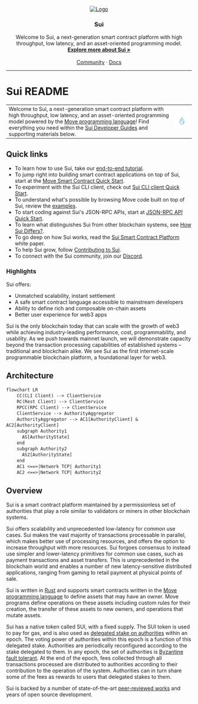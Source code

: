 <p align="center">
  <a href="https://docs.sui.io/">
    <img src="https://github.com/MystenLabs/sui/blob/main/doc/static/Sui_Icon_Brand.png" alt="Logo" width="80" height="80">
  </a>
  
  <h3 align="center">Sui</h3>

  <p align="center">
    Welcome to Sui, a next-generation smart contract platform with high throughput, low latency, and an asset-oriented programming model.
    <br />
    <a href="https://docs.sui.io/"><strong>Explore more about Sui »</strong></a>
    <br />
    <br />
    <a href="https://discord.gg/sui">Community</a>
    ·
    <a href="https://docs.sui.io/">Docs</a>
  </p>
</p>
<hr>

# Sui README

|             |             |
| ----------- | ----------- |
| Welcome to Sui, a next-generation smart contract platform with high throughput, low latency, and an asset-oriented programming model powered by the [Move programming language](https://github.com/MystenLabs/awesome-move)! Find everything you need within the [Sui Developer Guides](doc/src/learn/index.md) and supporting materials below.      | <img src="doc/static/Sui_Icon_Brand.png" alt="sui_icon" width="200"/>      |

## Quick links

* To learn how to use Sui, take our [end-to-end tutorial](doc/src/explore/tutorials.md).
* To jump right into building smart contract applications on top of Sui, start at the [Move Smart Contract Quick Start](doc/src/build/move/index.md).
* To experiment with the Sui CLI client, check out [Sui CLI client Quick Start](doc/src/build/cli-client.md).
* To understand what's possible by browsing Move code built on top of Sui, review the [examples](doc/src/explore/examples.md).
* To start coding against Sui's JSON-RPC APIs, start at [JSON-RPC API Quick Start](doc/src/build/json-rpc.md).
* To learn what distinguishes Sui from other blockchain systems, see [How Sui Differs?](doc/src/learn/sui-compared.md).
* To go deep on how Sui works, read the [Sui Smart Contract Platform](doc/paper/sui.pdf) white paper.
* To help Sui grow, follow [Contributing to Sui](doc/src/contribute/index.md).
* To connect with the Sui community, join our [Discord](https://discord.gg/sui).

### Highlights

Sui offers:

* Unmatched scalability, instant settlement
* A safe smart contract language accessible to mainstream developers
* Ability to define rich and composable on-chain assets
* Better user experience for web3 apps

Sui is the only blockchain today that can scale with the growth of web3 while achieving industry-leading performance, cost, programmability, and usability. As we push towards mainnet launch, we will demonstrate capacity beyond the transaction processing capabilities of established systems – traditional and blockchain alike. We see Sui as the first internet-scale programmable blockchain platform, a foundational layer for web3.

## Architecture

```mermaid
flowchart LR
    CC(CLI Client) --> ClientService
    RC(Rest Client) --> ClientService
    RPCC(RPC Client) --> ClientService
    ClientService --> AuthorityAggregator
    AuthorityAggregator --> AC1[AuthorityClient] & AC2[AuthorityClient]
    subgraph Authority1
      AS[AuthorityState]
    end
    subgraph Authority2
      AS2[AuthorityState]
    end
    AC1 <==>|Network TCP| Authority1
    AC2 <==>|Network TCP| Authority2
```

## Overview

Sui is a smart contract platform maintained by a permissionless set of authorities that play a role similar to validators or miners in other blockchain systems.

Sui offers scalability and unprecedented low-latency for common use cases. Sui makes the vast majority of transactions processable in parallel, which makes better use of processing resources, and offers the option to increase throughput with more resources. Sui forgoes consensus to instead use simpler and lower-latency primitives for common use cases, such as payment transactions and asset transfers. This is unprecedented in the blockchain world and enables a number of new latency-sensitive distributed applications, ranging from gaming to retail payment at physical points of sale.

Sui is written in [Rust](https://www.rust-lang.org) and supports smart contracts written in the [Move programming language](https://github.com/move-language/move) to define assets that may have an owner. Move programs define operations on these assets including custom rules for their creation, the transfer of these assets to new owners, and operations that mutate assets.

Sui has a native token called SUI, with a fixed supply. The SUI token is used to pay for gas, and is also used as [delegated stake on authorities](https://learn.bybit.com/blockchain/delegated-proof-of-stake-dpos/) within an epoch. The voting power of authorities within this epoch is a function of this delegated stake. Authorities are periodically reconfigured according to the stake delegated to them. In any epoch, the set of authorities is [Byzantine fault tolerant](https://pmg.csail.mit.edu/papers/osdi99.pdf). At the end of the epoch, fees collected through all transactions processed are distributed to authorities according to their contribution to the operation of the system. Authorities can in turn share some of the fees as rewards to users that delegated stakes to them.

Sui is backed by a number of state-of-the-art [peer-reviewed works](https://github.com/MystenLabs/sui/blob/main/doc/src/contribute/research-papers.md) and years of open source development.
